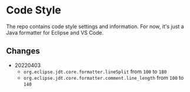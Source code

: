# Code Style

The repo contains code style settings and information. For now, it's just a Java formatter for Eclipse and VS Code.

## Changes

- 20220403
    - `org.eclipse.jdt.core.formatter.lineSplit` from `100` to `180`
    - `org.eclipse.jdt.core.formatter.comment.line_length` from `100` to `140`